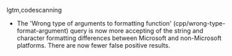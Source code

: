 lgtm,codescanning
* The 'Wrong type of arguments to formatting function' (cpp/wrong-type-format-argument) query is now more accepting of the string and character formatting differences between Microsoft and non-Microsoft platforms.  There are now fewer false positive results.
